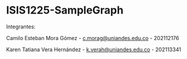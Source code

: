 # ISIS1225-SampleGraph
Integrantes:

Camilo Esteban Mora Gómez - c.morag@uniandes.edu.co - 202112176

Karen Tatiana Vera Hernández - k.verah@uniandes.edu.co - 202113341
